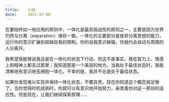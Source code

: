 ```yaml
---
title:    小结
date:     2021-03-08
---
```


在要始终如一地应用的原则中，一体化是最具挑战性的原则之一，主要是因为世界仍然与分离（separation）保存一致。一体化的主要部分是放弃分离思想的能力，运行你的意识扩展到超越自我的限制。你的自我意识越强，你就约会自动与周围的人分离开。

我希望我能够说我总是在一体化的状态下行动，但这不是事实。我在智力上、情感上和精神上都去过那里；我知道那是一个美丽的地方。当我处于最佳状态时，我能清晰地有意识地去拥抱一体化。不幸的是，我并不总是处于最佳状态。

如果你发现难以实现并保持一体化状态，不要自责。现在你知道这个概念就足够了。当你觉得时机成熟时，你就可以有意识地开始努力，来改善你对这一原则的适应性。但是现在，让我们继续探索原理……
